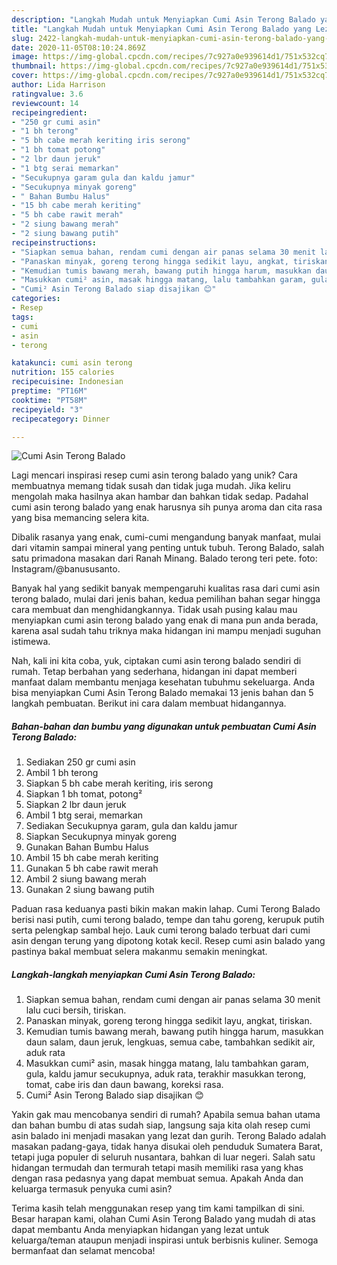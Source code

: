 ```yaml
---
description: "Langkah Mudah untuk Menyiapkan Cumi Asin Terong Balado yang Lezat"
title: "Langkah Mudah untuk Menyiapkan Cumi Asin Terong Balado yang Lezat"
slug: 2422-langkah-mudah-untuk-menyiapkan-cumi-asin-terong-balado-yang-lezat
date: 2020-11-05T08:10:24.869Z
image: https://img-global.cpcdn.com/recipes/7c927a0e939614d1/751x532cq70/cumi-asin-terong-balado-foto-resep-utama.jpg
thumbnail: https://img-global.cpcdn.com/recipes/7c927a0e939614d1/751x532cq70/cumi-asin-terong-balado-foto-resep-utama.jpg
cover: https://img-global.cpcdn.com/recipes/7c927a0e939614d1/751x532cq70/cumi-asin-terong-balado-foto-resep-utama.jpg
author: Lida Harrison
ratingvalue: 3.6
reviewcount: 14
recipeingredient:
- "250 gr cumi asin"
- "1 bh terong"
- "5 bh cabe merah keriting iris serong"
- "1 bh tomat potong"
- "2 lbr daun jeruk"
- "1 btg serai memarkan"
- "Secukupnya garam gula dan kaldu jamur"
- "Secukupnya minyak goreng"
- " Bahan Bumbu Halus"
- "15 bh cabe merah keriting"
- "5 bh cabe rawit merah"
- "2 siung bawang merah"
- "2 siung bawang putih"
recipeinstructions:
- "Siapkan semua bahan, rendam cumi dengan air panas selama 30 menit lalu cuci bersih, tiriskan."
- "Panaskan minyak, goreng terong hingga sedikit layu, angkat, tiriskan."
- "Kemudian tumis bawang merah, bawang putih hingga harum, masukkan daun salam, daun jeruk, lengkuas, semua cabe, tambahkan sedikit air, aduk rata"
- "Masukkan cumi² asin, masak hingga matang, lalu tambahkan garam, gula, kaldu jamur secukupnya, aduk rata, terakhir masukkan terong, tomat, cabe iris dan daun bawang, koreksi rasa."
- "Cumi² Asin Terong Balado siap disajikan 😊"
categories:
- Resep
tags:
- cumi
- asin
- terong

katakunci: cumi asin terong 
nutrition: 155 calories
recipecuisine: Indonesian
preptime: "PT16M"
cooktime: "PT58M"
recipeyield: "3"
recipecategory: Dinner

---
```



![Cumi Asin Terong Balado](https://img-global.cpcdn.com/recipes/7c927a0e939614d1/751x532cq70/cumi-asin-terong-balado-foto-resep-utama.jpg)

Lagi mencari inspirasi resep cumi asin terong balado yang unik? Cara membuatnya memang tidak susah dan tidak juga mudah. Jika keliru mengolah maka hasilnya akan hambar dan bahkan tidak sedap. Padahal cumi asin terong balado yang enak harusnya sih punya aroma dan cita rasa yang bisa memancing selera kita.

Dibalik rasanya yang enak, cumi-cumi mengandung banyak manfaat, mulai dari vitamin sampai mineral yang penting untuk tubuh. Terong Balado, salah satu primadona masakan dari Ranah Minang. Balado terong teri pete. foto: Instagram/@banususanto.

Banyak hal yang sedikit banyak mempengaruhi kualitas rasa dari cumi asin terong balado, mulai dari jenis bahan, kedua pemilihan bahan segar hingga cara membuat dan menghidangkannya. Tidak usah pusing kalau mau menyiapkan cumi asin terong balado yang enak di mana pun anda berada, karena asal sudah tahu triknya maka hidangan ini mampu menjadi suguhan istimewa.


Nah, kali ini kita coba, yuk, ciptakan cumi asin terong balado sendiri di rumah. Tetap berbahan yang sederhana, hidangan ini dapat memberi manfaat dalam membantu menjaga kesehatan tubuhmu sekeluarga. Anda bisa menyiapkan Cumi Asin Terong Balado memakai 13 jenis bahan dan 5 langkah pembuatan. Berikut ini cara dalam membuat hidangannya.

<!--inarticleads1-->

##### Bahan-bahan dan bumbu yang digunakan untuk pembuatan Cumi Asin Terong Balado:

1. Sediakan 250 gr cumi asin
1. Ambil 1 bh terong
1. Siapkan 5 bh cabe merah keriting, iris serong
1. Siapkan 1 bh tomat, potong²
1. Siapkan 2 lbr daun jeruk
1. Ambil 1 btg serai, memarkan
1. Sediakan Secukupnya garam, gula dan kaldu jamur
1. Siapkan Secukupnya minyak goreng
1. Gunakan  Bahan Bumbu Halus
1. Ambil 15 bh cabe merah keriting
1. Gunakan 5 bh cabe rawit merah
1. Ambil 2 siung bawang merah
1. Gunakan 2 siung bawang putih


Paduan rasa keduanya pasti bikin makan makin lahap. Cumi Terong Balado berisi nasi putih, cumi terong balado, tempe dan tahu goreng, kerupuk putih serta pelengkap sambal hejo. Lauk cumi terong balado terbuat dari cumi asin dengan terung yang dipotong kotak kecil. Resep cumi asin balado yang pastinya bakal membuat selera makanmu semakin meningkat. 

<!--inarticleads2-->

##### Langkah-langkah menyiapkan Cumi Asin Terong Balado:

1. Siapkan semua bahan, rendam cumi dengan air panas selama 30 menit lalu cuci bersih, tiriskan.
1. Panaskan minyak, goreng terong hingga sedikit layu, angkat, tiriskan.
1. Kemudian tumis bawang merah, bawang putih hingga harum, masukkan daun salam, daun jeruk, lengkuas, semua cabe, tambahkan sedikit air, aduk rata
1. Masukkan cumi² asin, masak hingga matang, lalu tambahkan garam, gula, kaldu jamur secukupnya, aduk rata, terakhir masukkan terong, tomat, cabe iris dan daun bawang, koreksi rasa.
1. Cumi² Asin Terong Balado siap disajikan 😊


Yakin gak mau mencobanya sendiri di rumah? Apabila semua bahan utama dan bahan bumbu di atas sudah siap, langsung saja kita olah resep cumi asin balado ini menjadi masakan yang lezat dan gurih. Terong Balado adalah masakan padang-gaya, tidak hanya disukai oleh penduduk Sumatera Barat, tetapi juga populer di seluruh nusantara, bahkan di luar negeri. Salah satu hidangan termudah dan termurah tetapi masih memiliki rasa yang khas dengan rasa pedasnya yang dapat membuat semua. Apakah Anda dan keluarga termasuk penyuka cumi asin? 

Terima kasih telah menggunakan resep yang tim kami tampilkan di sini. Besar harapan kami, olahan Cumi Asin Terong Balado yang mudah di atas dapat membantu Anda menyiapkan hidangan yang lezat untuk keluarga/teman ataupun menjadi inspirasi untuk berbisnis kuliner. Semoga bermanfaat dan selamat mencoba!
